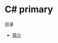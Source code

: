 # C# primary

目录

- [简介](https://github.com/RRZhao/C-sharp-primary/blob/master/Chapter-1-CSharp.md)


